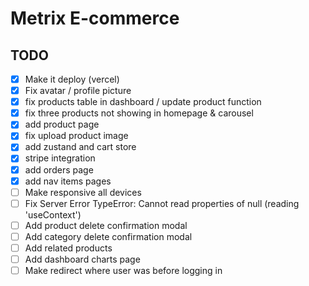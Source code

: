 # Metrix E-commerce

## TODO

- [x] Make it deploy (vercel)
- [x] Fix avatar / profile picture
- [x] fix products table in dashboard / update product function
- [x] fix three products not showing in homepage & carousel
- [x] add product page
- [x] fix upload product image
- [x] add zustand and cart store
- [x] stripe integration
- [x] add orders page
- [x] add nav items pages
- [ ] Make responsive all devices
- [ ] Fix Server Error
      TypeError: Cannot read properties of null (reading 'useContext')
- [ ] Add product delete confirmation modal
- [ ] Add category delete confirmation modal
- [ ] Add related products
- [ ] Add dashboard charts page
- [ ] Make redirect where user was before logging in
